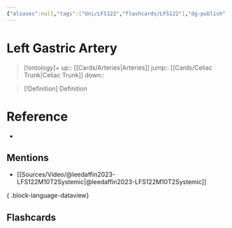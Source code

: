 ```yaml
---
{"aliases":null,"tags":["Uni/LFS122","flashcards/LFS122"],"dg-publish":true,"permalink":"/cards/left-gastric-artery/","dgPassFrontmatter":true}
---
```


# Left Gastric Artery

> [!ontology]+
> up:: [[Cards/Arteries\|Arteries]]
> jump:: [[Cards/Celiac Trunk\|Celiac Trunk]]
> down:: 

> [!Definition] Definition

# Reference

- 

## Mentions

- [[Sources/Video/@leedaffin2023-LFS122M10T2Systemic\|@leedaffin2023-LFS122M10T2Systemic]]

{ .block-language-dataview}

## Flashcards